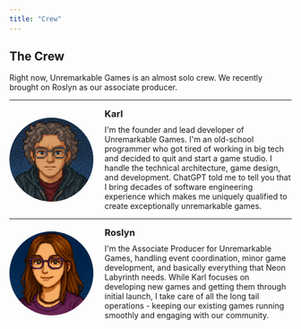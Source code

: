 ```yaml
---
title: "Crew"
---
```


## The Crew
Right now, Unremarkable Games is an almost solo crew. We recently brought on Roslyn as our associate producer.

<hr />
<div style="display: flex; align-items: center; gap: 20px;">
  <img src="/assets/img/karl-headshot.png" alt="Karl's Headshot" style="width: 150px; height: 150px; object-fit: cover; border-radius: 50%;">
  <div>
    <h3 style="margin: 0 0 10px 0;">Karl</h3>
    <p style="margin: 0;">I'm the founder and lead developer of Unremarkable Games. I'm an old-school programmer who got tired of working in big tech and decided to quit and start a game studio. I handle the technical architecture, game design, and development. ChatGPT told me to tell you that I bring decades of software engineering experience which makes me uniquely qualified to create exceptionally unremarkable games.</p>
  </div>
</div>
<hr />
<div style="display: flex; align-items: center; gap: 20px;">
  <img src="/assets/img/roslyn-headshot.png" alt="Roslyn's Headshot" style="width: 150px; height: 150px; object-fit: cover; border-radius: 50%;">
  <div>
    <h3 style="margin: 0 0 10px 0;">Roslyn</h3>
    <p style="margin: 0;">I'm the Associate Producer for Unremarkable Games, handling event coordination, minor game development, and basically everything that Neon Labyrinth needs. While Karl focuses on developing new games and getting them through initial launch, I take care of all the long tail operations - keeping our existing games running smoothly and engaging with our community.</p>
  </div>
</div>